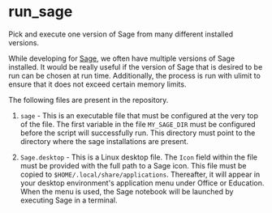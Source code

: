 run_sage
========

Pick and execute one version of Sage from many different installed versions.

While developing for [Sage](http://sagemath.org), we often have multiple
versions of Sage installed. It would be really useful if the version of
Sage that is desired to be run can be chosen at run time. Additionally, the
process is run with ulimit to ensure that it does not exceed certain memory
limits.

The following files are present in the repository.

1. `sage` - This is an executable file that must be configured at the
   very top of the file. The first variable in the file `MY_SAGE_DIR`
   must be configured before the script will successfully run. This
   directory must point to the directory where the sage installations
   are present.

2. `Sage.desktop` - This is a Linux desktop file. The `Icon` field
   within the file must be provided with the full path to a Sage icon.
   This file must be copied to `$HOME/.local/share/applications`.
   Thereafter, it will appear in your desktop environment's application
   menu under Office or Education. When the menu is used, the Sage
   notebook will be launched by executing Sage in a terminal.

